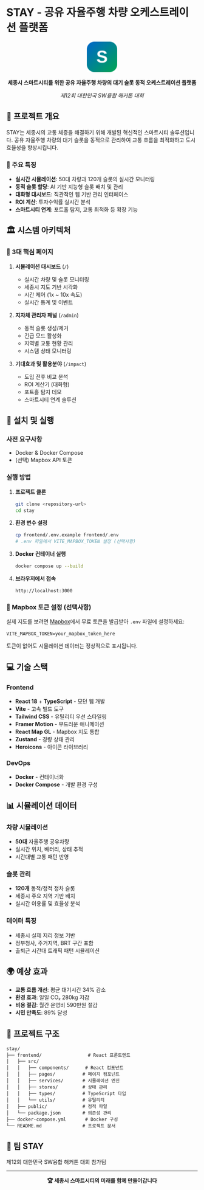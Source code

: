# STAY - 공유 자율주행 차량 오케스트레이션 플랫폼

<div align="center">
  <img src="frontend/public/logo.svg" width="80" height="80" alt="STAY Logo">
  
  **세종시 스마트시티를 위한 공유 자율주행 차량의 대기 슬롯 동적 오케스트레이션 플랫폼**
  
  *제12회 대한민국 SW융합 해커톤 대회*
</div>

## 🎯 프로젝트 개요

STAY는 세종시의 교통 체증을 해결하기 위해 개발된 혁신적인 스마트시티 솔루션입니다. 공유 자율주행 차량의 대기 슬롯을 동적으로 관리하여 교통 흐름을 최적화하고 도시 효율성을 향상시킵니다.

### 🌟 주요 특징

- **실시간 시뮬레이션**: 50대 차량과 120개 슬롯의 실시간 모니터링
- **동적 슬롯 할당**: AI 기반 지능형 슬롯 배치 및 관리
- **대화형 대시보드**: 직관적인 웹 기반 관리 인터페이스
- **ROI 계산**: 투자수익률 실시간 분석
- **스마트시티 연계**: 포트홀 탐지, 교통 최적화 등 확장 기능

## 🏛️ 시스템 아키텍처

### 📱 3대 핵심 페이지

1. **시뮬레이션 대시보드** (`/`)
   - 실시간 차량 및 슬롯 모니터링
   - 세종시 지도 기반 시각화
   - 시간 제어 (1x ~ 10x 속도)
   - 실시간 통계 및 이벤트

2. **지자체 관리자 패널** (`/admin`)
   - 동적 슬롯 생성/제거
   - 긴급 모드 활성화
   - 지역별 교통 현황 관리
   - 시스템 상태 모니터링

3. **기대효과 및 활용분야** (`/impact`)
   - 도입 전후 비교 분석
   - ROI 계산기 (대화형)
   - 포트홀 탐지 데모
   - 스마트시티 연계 솔루션

## 🚀 설치 및 실행

### 사전 요구사항

- Docker & Docker Compose
- (선택) Mapbox API 토큰

### 실행 방법

1. **프로젝트 클론**
   ```bash
   git clone <repository-url>
   cd stay
   ```

2. **환경 변수 설정**
   ```bash
   cp frontend/.env.example frontend/.env
   # .env 파일에서 VITE_MAPBOX_TOKEN 설정 (선택사항)
   ```

3. **Docker 컨테이너 실행**
   ```bash
   docker compose up --build
   ```

4. **브라우저에서 접속**
   ```
   http://localhost:3000
   ```

### 📝 Mapbox 토큰 설정 (선택사항)

실제 지도를 보려면 [Mapbox](https://account.mapbox.com/)에서 무료 토큰을 발급받아 `.env` 파일에 설정하세요:

```env
VITE_MAPBOX_TOKEN=your_mapbox_token_here
```

토큰이 없어도 시뮬레이션 데이터는 정상적으로 표시됩니다.

## 💻 기술 스택

### Frontend
- **React 18** + **TypeScript** - 모던 웹 개발
- **Vite** - 고속 빌드 도구  
- **Tailwind CSS** - 유틸리티 우선 스타일링
- **Framer Motion** - 부드러운 애니메이션
- **React Map GL** - Mapbox 지도 통합
- **Zustand** - 경량 상태 관리
- **Heroicons** - 아이콘 라이브러리

### DevOps
- **Docker** - 컨테이너화
- **Docker Compose** - 개발 환경 구성

## 📊 시뮬레이션 데이터

### 차량 시뮬레이션
- **50대** 자율주행 공유차량
- 실시간 위치, 배터리, 상태 추적
- 시간대별 교통 패턴 반영

### 슬롯 관리  
- **120개** 동적/정적 정차 슬롯
- 세종시 주요 지역 기반 배치
- 실시간 이용률 및 효율성 분석

### 데이터 특징
- 세종시 실제 지리 정보 기반
- 정부청사, 주거지역, BRT 구간 포함
- 출퇴근 시간대 트래픽 패턴 시뮬레이션

## 🌍 예상 효과

- **교통 흐름 개선**: 평균 대기시간 34% 감소
- **환경 효과**: 일일 CO₂ 280kg 저감
- **비용 절감**: 월간 운영비 590만원 절감  
- **시민 만족도**: 89% 달성

## 📁 프로젝트 구조

```
stay/
├── frontend/                 # React 프론트엔드
│   ├── src/
│   │   ├── components/      # React 컴포넌트
│   │   ├── pages/          # 페이지 컴포넌트
│   │   ├── services/       # 시뮬레이션 엔진
│   │   ├── stores/         # 상태 관리
│   │   ├── types/          # TypeScript 타입
│   │   └── utils/          # 유틸리티
│   ├── public/             # 정적 파일
│   └── package.json        # 의존성 관리
├── docker-compose.yml       # Docker 구성
└── README.md               # 프로젝트 문서
```

## 👥 팀 STAY

제12회 대한민국 SW융합 해커톤 대회 참가팀

---

<div align="center">
  <strong>🏆 세종시 스마트시티의 미래를 함께 만들어갑니다</strong>
</div>